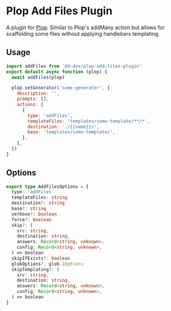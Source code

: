 # Plop Add Files Plugin

A plugin for [Plop](https://www.npmjs.com/package/plop).
Similar to Plop's addMany action but allows for scaffolding some files without
applying handlebars templating.

## Usage

```js
import addFiles from '@d-dev/plop-add-files-plugin'
export default async function (plop) {
  await addFiles(plop)

  plop.setGenerator('some-generator', {
    description: '',
    prompts: [],
    actions: [
      {
        type: 'addFiles',
        templateFiles: 'templates/some-template/**/*',
        destination: './{{name}}/',
        base: 'templates/some-template/',
      },
    ],
  })
}
```

## Options

```ts
export type AddFilesOptions = {
  type: 'addFiles'
  templateFiles: string
  destination?: string
  base?: string
  verbose?: boolean
  force?: boolean
  skip?: (
    src: string,
    destination: string,
    answers: Record<string, unknown>,
    config: Record<string, unknown>,
  ) => boolean
  skipIfExists?: boolean
  globOptions?: glob.IOptions
  skipTemplating?: (
    src: string,
    destination: string,
    answers: Record<string, unknown>,
    config: Record<string, unknown>,
  ) => boolean
}
```
